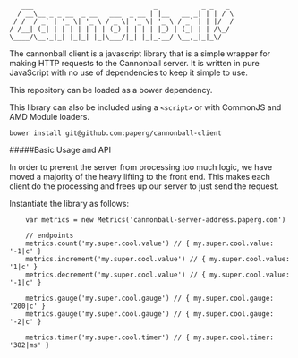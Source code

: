        ___                              _           _ _   _ 
      / __\__ _ _ __  _ __   ___  _ __ | |__   __ _| | | / \
     / /  / _` | '_ \| '_ \ / _ \| '_ \| '_ \ / _` | | |/  /
    / /__| (_| | | | | | | | (_) | | | | |_) | (_| | | /\_/ 
    \____/\__,_|_| |_|_| |_|\___/|_| |_|_.__/ \__,_|_|_\/   
                                                        

The cannonball client is a javascript library that is a simple wrapper for
making HTTP requests to the Cannonball server. It is written in pure JavaScript
with no use of dependencies to keep it simple to use.

This repository can be loaded as a bower dependency.

This library can also be included using a `<script>` or with CommonJS and AMD
Module loaders.

```
bower install git@github.com:paperg/cannonball-client
```

#####Basic Usage and API

In order to prevent the server from processing too much logic, we have moved
a majority of the heavy lifting to the front end.  This makes each client do
the processing and frees up our server to just send the request.

Instantiate the library as follows:

```
	var metrics = new Metrics('cannonball-server-address.paperg.com')

	// endpoints
	metrics.count('my.super.cool.value') // { my.super.cool.value: '-1|c' }
	metrics.increment('my.super.cool.value') // { my.super.cool.value: '1|c' }
	metrics.decrement('my.super.cool.value') // { my.super.cool.value: '-1|c' }

	metrics.gauge('my.super.cool.gauge') // { my.super.cool.gauge: '200|c' }
	metrics.gauge('my.super.cool.gauge') // { my.super.cool.gauge: '-2|c' }

	metrics.timer('my.super.cool.timer') // { my.super.cool.timer: '382|ms' }
```

